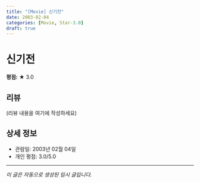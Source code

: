 ```yaml
---
title: "[Movie] 신기전"
date: 2003-02-04
categories: [Movie, Star-3.0]
draft: true
---
```


# 신기전

**평점:** ★ 3.0

## 리뷰

(리뷰 내용을 여기에 작성하세요)

## 상세 정보

- 관람일: 2003년 02월 04일
- 개인 평점: 3.0/5.0

---

*이 글은 자동으로 생성된 임시 글입니다.*
